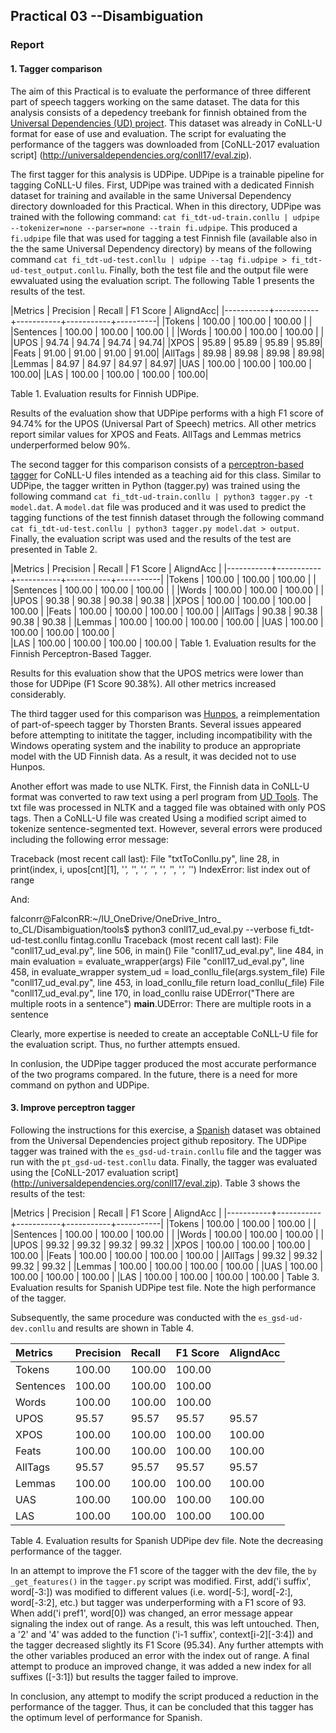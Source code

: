 ## Practical 03 --Disambiguation 
### Report

#### 1. Tagger comparison

The aim of this Practical is to evaluate the performance of three different part of speech taggers working on the same dataset. 
The data for this analysis consists of a depedency treebank for finnish obtained from the [Universal Dependencies (UD) project](https://github.com/UniversalDependencies/UD_Finnish-TDT). This dataset was already in CoNLL-U format for ease of use and evaluation. The script for evaluating the performance of the taggers was downloaded from [CoNLL-2017 evaluation script] (http://universaldependencies.org/conll17/eval.zip). 

The first tagger for this analysis is UDPipe. UDPipe is a trainable pipeline for tagging CoNLL-U files. First, UDPipe was trained  with a dedicated Finnish dataset for training and available in the same Universal Dependency directory downloaded for this Practical. When in this directory, UDPipe was trained with the following command: `cat fi_tdt-ud-train.conllu | udpipe --tokenizer=none --parser=none --train fi.udpipe`. This produced a `fi.udpipe` file that was used for tagging a test Finnish file (available also in the the same Universal Dependency directory) by means of the following command `cat fi_tdt-ud-test.conllu | udpipe --tag fi.udpipe > fi_tdt-ud-test_output.conllu`. Finally, both the test file and the output file were ewvaluated using the evaluation script. The following Table 1 presents the results of the test.  

|Metrics    | Precision |    Recall |  F1 Score | AligndAcc|
|-----------+-----------+-----------+-----------+----------|
|Tokens     |    100.00 |    100.00 |    100.00 |          |
|Sentences  |    100.00 |    100.00 |    100.00 |          |
|Words      |    100.00 |    100.00 |    100.00 |          |
|UPOS       |     94.74 |     94.74 |     94.74 |     94.74|
|XPOS       |     95.89 |     95.89 |     95.89 |     95.89|
|Feats      |     91.00 |     91.00 |     91.00 |     91.00|
|AllTags    |     89.98 |     89.98 |     89.98 |     89.98|
|Lemmas     |     84.97 |     84.97 |     84.97 |     84.97|
|UAS        |    100.00 |    100.00 |    100.00 |    100.00|
|LAS        |    100.00 |    100.00 |    100.00 |    100.00|

Table 1. Evaluation results for Finnish UDPipe. 

Results of the evaluation show that UDPipe performs with a high F1 score of 94.74% for the UPOS (Universal Part of Speech) metrics. All other metrics report similar values for XPOS and Feats. AllTags and Lemmas metrics underperformed below 90%. 

The second tagger for this comparison consists of a [perceptron-based tagger](https://github.com/ftyers/conllu-perceptron-tagger) for CoNLL-U files intended as a teaching aid for this class. Similar to UDPipe, the tagger written in Python (tagger.py) was trained using the following command `cat fi_tdt-ud-train.conllu | python3 tagger.py -t model.dat`. A `model.dat` file was produced and it was used to predict the tagging functions of the test finnish dataset through the following command `cat fi_tdt-ud-test.conllu | python3 tagger.py model.dat > output`. Finally, the evaluation script was used and the results of the test are presented in Table 2. 


|Metrics    | Precision |    Recall |  F1 Score | AligndAcc |
|-----------+-----------+-----------+-----------+-----------|
|Tokens     |    100.00 |    100.00 |    100.00 |           |
|Sentences  |    100.00 |    100.00 |    100.00 |           | 
|Words      |    100.00 |    100.00 |    100.00 |           |
|UPOS       |     90.38 |     90.38 |     90.38 |     90.38 | 
|XPOS       |    100.00 |    100.00 |    100.00 |    100.00 |
|Feats      |    100.00 |    100.00 |    100.00 |    100.00 |
|AllTags    |     90.38 |     90.38 |     90.38 |     90.38 |
|Lemmas     |    100.00 |    100.00 |    100.00 |    100.00 | 
|UAS        |    100.00 |    100.00 |    100.00 |    100.00 |  
|LAS        |    100.00 |    100.00 |    100.00 |    100.00 |
Table 1. Evaluation results for the Finnish Perceptron-Based Tagger. 

Results for this evaluation show that the UPOS metrics were lower than those for UDPipe (F1 Score 90.38%). All other metrics increased considerably. 

The third tagger used for this comparison was [Hunpos](https://code.google.com/archive/p/hunpos/), a reimplementation of part-of-speech tagger by Thorsten Brants. Several issues appeared before attempting to inititate the tagger, including incompatibility with the Windows operating system and the inability to produce an appropriate model with the UD Finnish data. As a result, it was decided not to use Hunpos. 

Another effort was made to use NLTK. First, the Finnish data in CoNLL-U format was converted to raw text using a perl program from [UD Tools](https://github.com/universaldependencies/tools). The txt file was processed in NLTK and a tagged file was obtained with only POS tags. Then a CoNLL-U file was created Using a modified script aimed to tokenize sentence-segmented text. However, several errors were produced including the following error message:

Traceback (most recent call last):
  File "txtToConllu.py", line 28, in <module>
    print(index, i, upos[cnt][1], '_', '_', '_', '_', '_', '_', '_', '_')
IndexError: list index out of range

And: 
    
falconrr@FalconRR:~/IU_OneDrive/OneDrive_Intro_ to_CL/Disambiguation/tools$ python3 conll17_ud_eval.py --verbose fi_tdt-ud-test.conllu fintag.conllu
Traceback (most recent call last):
  File "conll17_ud_eval.py", line 506, in <module>
    main()
  File "conll17_ud_eval.py", line 484, in main
    evaluation = evaluate_wrapper(args)
  File "conll17_ud_eval.py", line 458, in evaluate_wrapper
    system_ud = load_conllu_file(args.system_file)
  File "conll17_ud_eval.py", line 453, in load_conllu_file
    return load_conllu(_file)
  File "conll17_ud_eval.py", line 170, in load_conllu
    raise UDError("There are multiple roots in a sentence")
__main__.UDError: There are multiple roots in a sentence

Clearly, more expertise is needed to create an acceptable CoNLL-U file for the evaluation script. Thus, no further attempts ensued. 

In conlusion, the UDPipe tagger produced the most accurate performance of the two programs compared. In the future, there is a need for more command on python and UDPipe.  

#### 3. Improve perceptron tagger

Following the instructions for this exercise, a [Spanish](https://github.com/UniversalDependencies/UD_Spanish-GSD) dataset was obtained from the Universal Dependencies project github repository. The UDPipe tagger was trained with the `es_gsd-ud-train.conllu` file and the tagger was run with the `pt_gsd-ud-test.conllu` data. Finally, the tagger was evaluated using the [CoNLL-2017 evaluation script] (http://universaldependencies.org/conll17/eval.zip). Table 3 shows the results of the test: 

|Metrics    | Precision |    Recall |  F1 Score | AligndAcc |
|-----------+-----------+-----------+-----------+-----------|
|Tokens     |    100.00 |    100.00 |    100.00 |           |
|Sentences  |    100.00 |    100.00 |    100.00 |           |
|Words      |    100.00 |    100.00 |    100.00 |           |
|UPOS       |     99.32 |     99.32 |     99.32 |     99.32 |
|XPOS       |    100.00 |    100.00 |    100.00 |    100.00 |
|Feats      |    100.00 |    100.00 |    100.00 |    100.00 | 
|AllTags    |     99.32 |     99.32 |     99.32 |     99.32 | 
|Lemmas     |    100.00 |    100.00 |    100.00 |    100.00 |
|UAS        |    100.00 |    100.00 |    100.00 |    100.00 |
|LAS        |    100.00 |    100.00 |    100.00 |    100.00 |
Table 3. Evaluation results for Spanish UDPipe test file. Note the high performance of the tagger. 

Subsequently, the same procedure was conducted with the `es_gsd-ud-dev.conllu` and results are shown in Table 4. 

|Metrics    | Precision |    Recall |  F1 Score | AligndAcc |
|:----------|:----------|:----------|:----------|:----------|
|Tokens     |    100.00 |    100.00 |    100.00 |           |
|Sentences  |    100.00 |    100.00 |    100.00 |           |
|Words      |    100.00 |    100.00 |    100.00 |           |
|UPOS       |     95.57 |     95.57 |     95.57 |     95.57 |
|XPOS       |    100.00 |    100.00 |    100.00 |    100.00 |
|Feats      |    100.00 |    100.00 |    100.00 |    100.00 |
|AllTags    |     95.57 |     95.57 |     95.57 |     95.57 |
|Lemmas     |    100.00 |    100.00 |    100.00 |    100.00 |
|UAS        |    100.00 |    100.00 |    100.00 |    100.00 |
|LAS        |    100.00 |    100.00 |    100.00 |    100.00 |

Table 4. Evaluation results for Spanish UDPipe dev file. Note the decreasing performance of the tagger. 

In an attempt to improve the F1 score of the tagger with the dev file, the `by _get_features()` in the `tagger.py` script was modified. First, add('i suffix', word[-3:]) was modified to different values (i.e. word[-5:], word[-2:], word[-3:2], etc.) but tagger was underperforming with a F1 score of 93. When add('i pref1', word[0]) was changed, an error message appear signaling the index out of range. As a result, this was left untouched. Then, a '2' and '4' was added to the function ('i-1 suffix', context[i-2][-3:4]) and the tagger decreased slightly its F1 Score (95.34). Any further attempts with the other variables produced an error with the index out of range. A final attempt to produce an improved change, it was added a new index for all suffixes ([-3:1]) but results the tagger failed to improve. 

In conclusion, any attempt to modify the script produced a reduction in the performance of the tagger. Thus, it can be concluded that this tagger has the optimum level of performance for Spanish. 